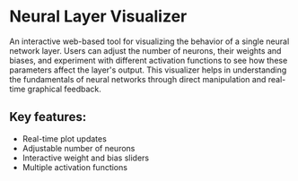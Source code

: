 # Neural Layer Visualizer
An interactive web-based tool for visualizing the behavior of a single neural network layer. Users can adjust the number of neurons, their weights and biases, and experiment with different activation functions to see how these parameters affect the layer's output. This visualizer helps in understanding the fundamentals of neural networks through direct manipulation and real-time graphical feedback.

## Key features:

- Real-time plot updates
- Adjustable number of neurons
- Interactive weight and bias sliders
- Multiple activation functions
